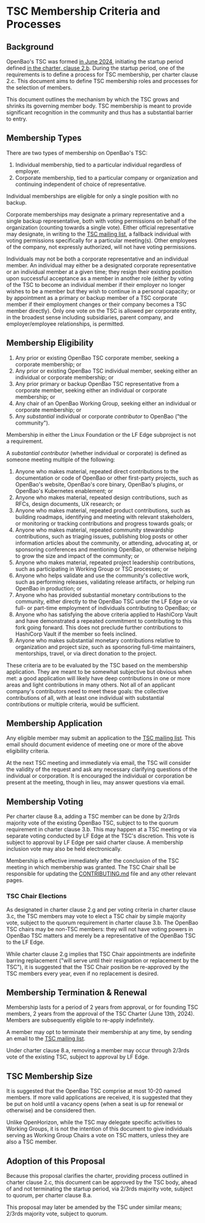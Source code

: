 # TSC Membership Criteria and Processes

## Background

OpenBao's TSC was formed [in June 2024](https://wiki.lfedge.org/display/OH/2024-06-13+OpenBao+TSC+Meeting), initiating the startup period defined [in the charter, clause 2.b](https://wiki.lfedge.org/display/OH/2024-06-13+OpenBao+TSC+Meeting?preview=/113410203/113410209/OpenBao%20Technical%20Charter%20Final%202024-05-08.pdf). During the startup period, one of the requirements is to define a process for TSC membership, per charter clause 2.c. This document aims to define TSC membership roles and processes for the selection of members.

This document outlines the mechanism by which the TSC grows and shrinks its governing member body. TSC membership is meant to provide significant recognition in the community and thus has a substantial barrier to entry.

## Membership Types

There are two types of membership on OpenBao's TSC:

1. Individual membership, tied to a particular individual regardless of employer.
2. Corporate membership, tied to a particular company or organization and continuing independent of choice of representative.

Individual memberships are eligible for only a single position with no backup.

Corporate memberships may designate a primary representative and a single backup representative, both with voting permissions on behalf of the organization (counting towards a single vote). Either official representative may designate, in writing to the [TSC mailing list](https://lists.lfedge.org/g/openbao-tsc), a fallback individual with voting permissions specifically for a particular meeting(s). Other employees of the company, not expressly authorized, will not have voting permissions.

Individuals may not be both a corporate representative and an individual member. An individual may either be a designated corporate representative or an individual member at a given time; they resign their existing position upon successful acceptance as a member in another role (either by voting of the TSC to become an individual member if their employer no longer wishes to be a member but they wish to continue in a personal capacity; or by appointment as a primary or backup member of a TSC corporate member if their employment changes or their company becomes a TSC member directly). Only one vote on the TSC is allowed per corporate entity, in the broadest sense including subsidiaries, parent company, and employer/employee relationships, is permitted.

## Membership Eligibility

1. Any prior or existing OpenBao TSC corporate member, seeking a corporate membership; or
2. Any prior or existing OpenBao TSC individual member, seeking either an individual or corporate membership; or
3. Any prior primary or backup OpenBao TSC representative from a corporate member, seeking either an individual or corporate membership; or
4. Any chair of an OpenBao Working Group, seeking either an individual or corporate membership; or
5. Any _substantial_ individual or corporate _contributor_ to OpenBao ("the community").

Membership in either the Linux Foundation or the LF Edge subproject is not a requirement.

A _substantial contributor_ (whether individual or corporate) is defined as someone meeting multiple of the following:

1. Anyone who makes material, repeated direct contributions to the documentation or code of OpenBao or other first-party projects, such as OpenBao's website, OpenBao's core binary, OpenBao's plugins, or OpenBao's Kubernetes enablement; or
2. Anyone who makes material, repeated design contributions, such as RFCs, design documents, UX research; or
3. Anyone who makes material, repeated product contributions, such as building roadmaps, identifying and meeting with relevant stakeholders, or monitoring or tracking contributions and progress towards goals; or
4. Anyone who makes material, repeated community stewardship contributions, such as triaging issues, publishing blog posts or other information articles about the community, or attending, advocating at, or sponsoring conferences and mentioning OpenBao, or otherwise helping to grow the size and impact of the community; or
5. Anyone who makes material, repeated project leadership contributions, such as participating in Working Group or TSC processes; or
6. Anyone who helps validate and use the community's collective work, such as performing releases, validating release artifacts, or helping run OpenBao in production; or
7. Anyone who has provided substantial monetary contributions to the community, either directly to the OpenBao TSC under the LF Edge or via full- or part-time employment of individuals contributing to OpenBao; or
8. Anyone who has satisfying the above criteria applied to HashiCorp Vault and have demonstrated a repeated commitment to contributing to this fork going forward. This does not preclude further contributions to HashiCorp Vault if the member so feels inclined.
9. Anyone who makes substantial monetary contributions relative to organization and project size, such as sponsoring full-time maintainers, mentorships, travel, or via direct donation to the project.

These criteria are to be evaluated by the TSC based on the membership application. They are meant to be somewhat subjective but obvious when met: a good application will likely have deep contributions in one or more areas and light contributions in many others. Not all of an applicant company's contributors need to meet these goals: the collective contributions of all, with at least one individual with substantial contributions or multiple criteria, would be sufficient.

## Membership Application

Any eligible member may submit an application to the [TSC mailing list](https://lists.lfedge.org/g/openbao-tsc). This email should document evidence of meeting one or more of the above eligibility criteria.

At the next TSC meeting and immediately via email, the TSC will consider the validity of the request and ask any necessary clarifying questions of the individual or corporation. It is encouraged the individual or corporation be present at the meeting, though in lieu, may answer questions via email.

## Membership Voting

Per charter clause 8.a, adding a TSC member can be done by 2/3rds majority vote of the existing OpenBao TSC, subject to to the quorum requirement in charter clause 3.b. This may happen at a TSC meeting or via separate voting conducted by LF Edge at the TSC's discretion. This vote is subject to approval by LF Edge per said charter clause. A membership inclusion vote may also be held electronically.

Membership is effective immediately after the conclusion of the TSC meeting in which membership was granted. The TSC Chair shall be responsible for updating the [CONTRIBUTING.md](https://github.com/openbao/openbao/blob/main/CONTRIBUTING.md#technical-steering-committee-tsc-members) file and any other relevant pages.

### TSC Chair Elections

As designated in charter clause 2.g and per voting criteria in charter clause 3.c, the TSC members may vote to elect a TSC chair by simple majority vote, subject to the quorum requirement in charter clause 3.b. The OpenBao TSC chairs may be non-TSC members: they will not have voting powers in OpenBao TSC matters and merely be a representative of the OpenBao TSC to the LF Edge.

While charter clause 2.g implies that TSC Chair appointments are indefinite barring replacement ("will serve until their resignation or replacement by the TSC"), it is suggested that the TSC Chair position be re-approved by the TSC members every year, even if no replacement is desired.

## Membership Termination & Renewal

Membership lasts for a period of 2 years from approval, or for founding TSC members, 2 years from the approval of the TSC Charter (June 13th, 2024). Members are subsequently eligible to re-apply indefinitely.

A member may opt to terminate their membership at any time, by sending an email to the [TSC mailing list](https://lists.lfedge.org/g/openbao-tsc).

Under charter clause 8.a, removing a member may occur through 2/3rds vote of the existing TSC, subject to approval by LF Edge.

## TSC Membership Size

It is suggested that the OpenBao TSC comprise at most 10-20 named members. If more valid applications are received, it is suggested that they be put on hold until a vacancy opens (when a seat is up for renewal or otherwise) and be considered then.

Unlike OpenHorizon, while the TSC may delegate specific activities to Working Groups, it is not the intention of this document to give individuals serving as Working Group Chairs a vote on TSC matters, unless they are also a TSC member.

## Adoption of this Proposal

Because this proposal clarifies the charter, providing process outlined in charter clause 2.c, this document can be approved by the TSC body, ahead of and not terminating the startup period, via 2/3rds majority vote, subject to quorum, per charter clause 8.a.

This proposal may later be amended by the TSC under similar means; 2/3rds majority vote, subject to quorum.
